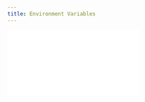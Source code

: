 ```yaml
---
title: Environment Variables
---
```


<embed src="../environment-variables/_environment-variables.md" />
